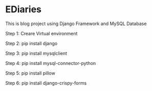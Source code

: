 # EDiaries
This is blog project using Django Framework and MySQL Database

Step 1: Creare Virtual environment

Step 2: pip install django

Step 3: pip install mysqlclient

Step 4: pip install mysql-connector-python

Step 5: pip install pillow

Step 6: pip install django-crispy-forms
